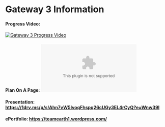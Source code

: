 # Gateway 3 Information

#### Progress Video: 
[![Gateway 3 Progress Video](http://img.youtube.com/vi/VzLUijcFLLI/0.jpg)](http://www.youtube.com/watch?v=VzLUijcFLLI "Gateway 3 Progress Video")
#### Plan On A Page: ![Plan on A Page Link](https://github.com/lboroWMEME-19WSD001/E-ProjectDocs/blob/master/PlanOnAPage%20GW3%20-%20Team%20EARTH.pptx)  
#### Presentation: https://1drv.ms/p/s!Ahn7vW5IvoqFhspq26cUGy3EL4rCyQ?e=Wnw39I
#### ePortfolio: https://teamearth1.wordpress.com/
